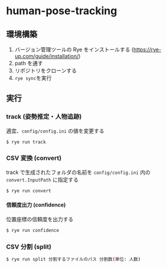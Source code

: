 # human-pose-tracking

## 環境構築

1. バージョン管理ツールの Rye をインストールする (https://rye-up.com/guide/installation/)
2. path を通す
3. リポジトリをクローンする
4. `rye sync`を実行

## 実行

### track (姿勢推定・人物追跡)

適宜、`config/config.ini` の値を変更する

```bash
$ rye run track
```

### CSV 変換 (convert)

track で生成されたフォルダの名前を `config/config.ini` 内の`convert.InputPath` に指定する

```bash
$ rye run convert
```

#### 信頼度出力 (confidence)

位置座標の信頼度を出力する

```bash
$ rye run confidence
```

### CSV 分割 (split)

```bash
$ rye run split 分割するファイルのパス 分割数(単位: 人数)
```
